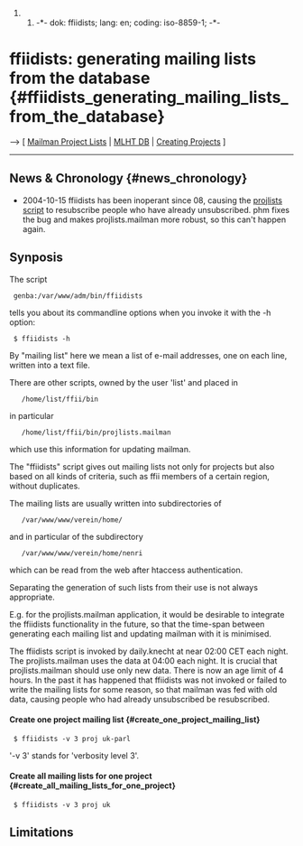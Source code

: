 1.  1.  -\*- dok: ffiidists; lang: en; coding: iso-8859-1; -\*-

# ffiidists: generating mailing lists from the database {#ffiidists_generating_mailing_lists_from_the_database}

\--\> \[ [ Mailman Project Lists](MailmanProjlistsEn "wikilink") \| [
MLHT DB](MlhtDbEn "wikilink") \| [ Creating
Projects](FfiiprojKreEn "wikilink") \]

------------------------------------------------------------------------

## News & Chronology {#news_chronology}

-   2004-10-15 ffiidists has been inoperant since 08, causing the [
    projlists script](MailmanProjlistsEn "wikilink") to resubscribe
    people who have already unsubscribed. phm fixes the bug and makes
    projlists.mailman more robust, so this can\'t happen again.

## Synposis

The script

` genba:/var/www/adm/bin/ffiidists`

tells you about its commandline options when you invoke it with the -h
option:

` $ ffiidists -h`

By \"mailing list\" here we mean a list of e-mail addresses, one on each
line, written into a text file.

There are other scripts, owned by the user \'list\' and placed in

`   /home/list/ffii/bin`

in particular

`   /home/list/ffii/bin/projlists.mailman`

which use this information for updating mailman.

The \"ffiidists\" script gives out mailing lists not only for projects
but also based on all kinds of criteria, such as ffii members of a
certain region, without duplicates.

The mailing lists are usually written into subdirectories of

`   /var/www/www/verein/home/`

and in particular of the subdirectory

`   /var/www/www/verein/home/nenri`

which can be read from the web after htaccess authentication.

Separating the generation of such lists from their use is not always
appropriate.

E.g. for the projlists.mailman application, it would be desirable to
integrate the ffiidists functionality in the future, so that the
time-span between generating each mailing list and updating mailman with
it is minimised.

The ffiidists script is invoked by daily.knecht at near 02:00 CET each
night. The projlists.mailman uses the data at 04:00 each night. It is
crucial that projlists.mailman should use only new data. There is now an
age limit of 4 hours. In the past it has happened that ffiidists was not
invoked or failed to write the mailing lists for some reason, so that
mailman was fed with old data, causing people who had already
unsubscribed be resubscribed.

#### Create one project mailing list {#create_one_project_mailing_list}

` $ ffiidists -v 3 proj uk-parl`

\'-v 3\' stands for \'verbosity level 3\'.

#### Create all mailing lists for one project {#create_all_mailing_lists_for_one_project}

` $ ffiidists -v 3 proj uk`

## Limitations
